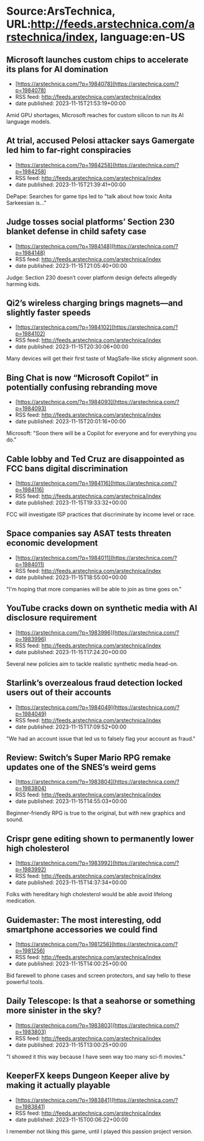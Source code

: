 # Source:ArsTechnica, URL:http://feeds.arstechnica.com/arstechnica/index, language:en-US

## Microsoft launches custom chips to accelerate its plans for AI domination
 - [https://arstechnica.com/?p=1984078](https://arstechnica.com/?p=1984078)
 - RSS feed: http://feeds.arstechnica.com/arstechnica/index
 - date published: 2023-11-15T21:53:19+00:00

Amid GPU shortages, Microsoft reaches for custom silicon to run its AI language models.

## At trial, accused Pelosi attacker says Gamergate led him to far-right conspiracies
 - [https://arstechnica.com/?p=1984258](https://arstechnica.com/?p=1984258)
 - RSS feed: http://feeds.arstechnica.com/arstechnica/index
 - date published: 2023-11-15T21:39:41+00:00

DePape: Searches for game tips led to "talk about how toxic Anita Sarkeesian is..."

## Judge tosses social platforms’ Section 230 blanket defense in child safety case
 - [https://arstechnica.com/?p=1984148](https://arstechnica.com/?p=1984148)
 - RSS feed: http://feeds.arstechnica.com/arstechnica/index
 - date published: 2023-11-15T21:05:40+00:00

Judge: Section 230 doesn’t cover platform design defects allegedly harming kids.

## Qi2’s wireless charging brings magnets—and slightly faster speeds
 - [https://arstechnica.com/?p=1984102](https://arstechnica.com/?p=1984102)
 - RSS feed: http://feeds.arstechnica.com/arstechnica/index
 - date published: 2023-11-15T20:30:06+00:00

Many devices will get their first taste of MagSafe-like sticky alignment soon.

## Bing Chat is now “Microsoft Copilot” in potentially confusing rebranding move
 - [https://arstechnica.com/?p=1984093](https://arstechnica.com/?p=1984093)
 - RSS feed: http://feeds.arstechnica.com/arstechnica/index
 - date published: 2023-11-15T20:01:16+00:00

Microsoft: "Soon there will be a Copilot for everyone and for everything you do."

## Cable lobby and Ted Cruz are disappointed as FCC bans digital discrimination
 - [https://arstechnica.com/?p=1984116](https://arstechnica.com/?p=1984116)
 - RSS feed: http://feeds.arstechnica.com/arstechnica/index
 - date published: 2023-11-15T19:33:32+00:00

FCC will investigate ISP practices that discriminate by income level or race.

## Space companies say ASAT tests threaten economic development
 - [https://arstechnica.com/?p=1984011](https://arstechnica.com/?p=1984011)
 - RSS feed: http://feeds.arstechnica.com/arstechnica/index
 - date published: 2023-11-15T18:55:00+00:00

"I'm hoping that more companies will be able to join as time goes on."

## YouTube cracks down on synthetic media with AI disclosure requirement
 - [https://arstechnica.com/?p=1983996](https://arstechnica.com/?p=1983996)
 - RSS feed: http://feeds.arstechnica.com/arstechnica/index
 - date published: 2023-11-15T17:24:20+00:00

Several new policies aim to tackle realistic synthetic media head-on.

## Starlink’s overzealous fraud detection locked users out of their accounts
 - [https://arstechnica.com/?p=1984049](https://arstechnica.com/?p=1984049)
 - RSS feed: http://feeds.arstechnica.com/arstechnica/index
 - date published: 2023-11-15T17:09:52+00:00

"We had an account issue that led us to falsely flag your account as fraud."

## Review: Switch’s Super Mario RPG remake updates one of the SNES’s weird gems
 - [https://arstechnica.com/?p=1983804](https://arstechnica.com/?p=1983804)
 - RSS feed: http://feeds.arstechnica.com/arstechnica/index
 - date published: 2023-11-15T14:55:03+00:00

Beginner-friendly RPG is true to the original, but with new graphics and sound.

## Crispr gene editing shown to permanently lower high cholesterol
 - [https://arstechnica.com/?p=1983992](https://arstechnica.com/?p=1983992)
 - RSS feed: http://feeds.arstechnica.com/arstechnica/index
 - date published: 2023-11-15T14:37:34+00:00

Folks with hereditary high cholesterol would be able avoid lifelong medication.

## Guidemaster: The most interesting, odd smartphone accessories we could find
 - [https://arstechnica.com/?p=1981256](https://arstechnica.com/?p=1981256)
 - RSS feed: http://feeds.arstechnica.com/arstechnica/index
 - date published: 2023-11-15T14:00:25+00:00

Bid farewell to phone cases and screen protectors, and say hello to these powerful tools.

## Daily Telescope: Is that a seahorse or something more sinister in the sky?
 - [https://arstechnica.com/?p=1983803](https://arstechnica.com/?p=1983803)
 - RSS feed: http://feeds.arstechnica.com/arstechnica/index
 - date published: 2023-11-15T13:00:25+00:00

"I showed it this way because I have seen way too many sci-fi movies."

## KeeperFX keeps Dungeon Keeper alive by making it actually playable
 - [https://arstechnica.com/?p=1983841](https://arstechnica.com/?p=1983841)
 - RSS feed: http://feeds.arstechnica.com/arstechnica/index
 - date published: 2023-11-15T00:06:22+00:00

I remember not liking this game, until I played this passion project version.

